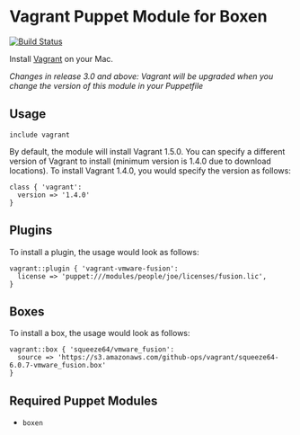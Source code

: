 # Vagrant Puppet Module for Boxen

[![Build Status](https://travis-ci.org/boxen/puppet-vagrant.png?branch=master)](https://travis-ci.org/boxen/puppet-vagrant)

Install [Vagrant](http://www.vagrantup.com/) on your Mac.

*Changes in release 3.0 and above: Vagrant will be upgraded when you change the version of this module in your Puppetfile*

## Usage

```puppet
include vagrant
```
By default, the module will install Vagrant 1.5.0. You can specify a different version of Vagrant to install (minimum version is 1.4.0 due to download locations). To install Vagrant 1.4.0, you would specify the version as follows:

```puppet
class { 'vagrant':
  version => '1.4.0'
}
```

Plugins
--
To install a plugin, the usage would look as follows:

```puppet
vagrant::plugin { 'vagrant-vmware-fusion':
  license => 'puppet:///modules/people/joe/licenses/fusion.lic',
}
```

Boxes
--

To install a box, the usage would look as follows:

```puppet
vagrant::box { 'squeeze64/vmware_fusion':
  source => 'https://s3.amazonaws.com/github-ops/vagrant/squeeze64-6.0.7-vmware_fusion.box'
}
```

## Required Puppet Modules

* `boxen`
